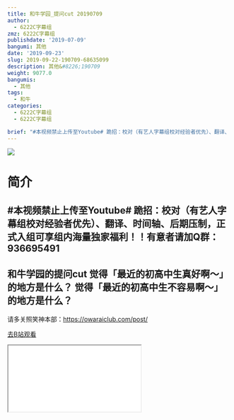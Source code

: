 ```yaml
---
title: 和牛学园_提问cut 20190709
author:
  - 6222C字幕组
zmz: 6222C字幕组
publishdate: '2019-07-09'
bangumi: 其他
date: '2019-09-23'
slug: 2019-09-22-190709-68635099
description: 其他&#8226;190709
weight: 9077.0
bangumis:
  - 其他
tags:
  - 和牛
categories:
  - 6222C字幕组
  - 6222C字幕组

brief: "#本视频禁止上传至Youtube# 跪招：校对（有艺人字幕组校对经验者优先）、翻译、时间轴、后期压制，正式入组可享组内海量独家福利！！有意者请加Q群：936695491 ---------------------- 和牛学园的提问cut 觉得「最近的初高中生真好啊～」的地方是什么？ 觉得「最近的初高中生不容易啊～」的地方是什么？ ----------------------- 请多关照笑神本部：https://owaraiclub.com/post/"
---
```

![](https://raw.githubusercontent.com/tcgriffith/owaraisite/master/static/tmpimg/7ad9adbd578eea530fb3ebed42e444a52bdfdfb7.jpg.480.jpg)
# 简介  
#本视频禁止上传至Youtube#
跪招：校对（有艺人字幕组校对经验者优先）、翻译、时间轴、后期压制，正式入组可享组内海量独家福利！！有意者请加Q群：936695491
----------------------
和牛学园的提问cut
觉得「最近的初高中生真好啊～」的地方是什么？
觉得「最近的初高中生不容易啊～」的地方是什么？
-----------------------
请多关照笑神本部：https://owaraiclub.com/post/  

[去B站观看](https://www.bilibili.com/video/av68635099/)
<div class ="resp-container"><iframe class="testiframe" src="//player.bilibili.com/player.html?aid=68635099"", scrolling="no", allowfullscreen="true" > </iframe></div> 
